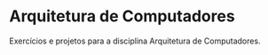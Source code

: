 # Arquitetura de Computadores

Exercícios e projetos para a disciplina Arquitetura de Computadores.
